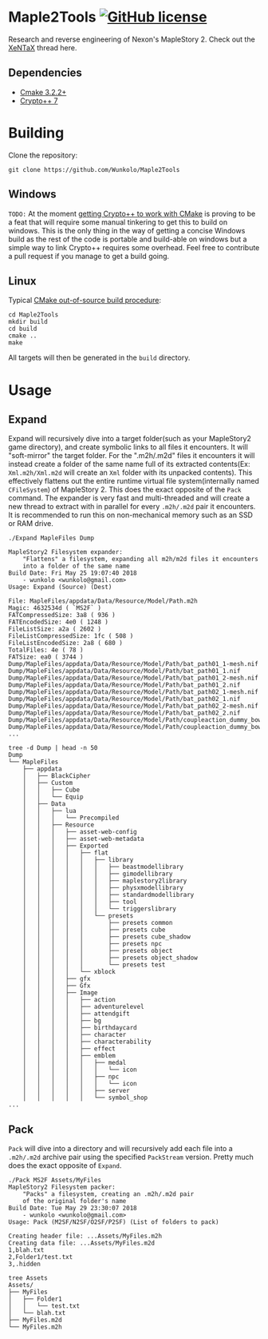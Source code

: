# Maple2Tools [![GitHub license](https://img.shields.io/badge/license-MIT-blue.svg)](https://github.com/Wunkolo/Maple2Tools/blob/master/LICENSE)

Research and reverse engineering of Nexon's MapleStory 2. Check out the [XeNTaX](http://forum.xentax.com/viewtopic.php?f=10&t=18090) thread here.

## Dependencies

 * [Cmake 3.2.2+](https://www.cmake.org/download/)
 * [Crypto++ 7](https://github.com/weidai11/cryptopp)


# Building

Clone the repository:

`git clone https://github.com/Wunkolo/Maple2Tools`

## Windows

`TODO:` At the moment [getting Crypto++ to work with CMake](https://www.cryptopp.com/wiki/Cmake#CMake_Removal) is proving to be a feat that will require some manual tinkering to get this to build on windows. This is the only thing in the way of getting a concise Windows build as the rest of the code is portable and build-able on windows but a simple way to link Crypto++ requires some overhead. Feel free to contribute a pull request if you manage to get a build going.

## Linux

Typical [CMake out-of-source build procedure](http://preshing.com/20170511/how-to-build-a-cmake-based-project/#running-cmake-from-the-command-line):

```
cd Maple2Tools
mkdir build
cd build
cmake ..
make
```
All targets will then be generated in the `build` directory.

# Usage

## Expand
Expand will recursively dive into a target folder(such as your MapleStory2 game directory), and create symbolic links to all files it encounters. It will "soft-mirror" the target folder. For the ".m2h/.m2d" files it encounters it will instead create a folder of the same name full of its extracted contents(Ex: `Xml.m2h/Xml.m2d` will create an `Xml` folder with its unpacked contents).
This effectively flattens out the entire runtime virtual file system(internally named `CFileSystem`) of MapleStory 2.
This does the exact opposite of the `Pack` command.
The expander is very fast and multi-threaded and will create a new thread to extract with in parallel for every `.m2h/.m2d` pair it encounters.
It is recommended to run this on non-mechanical memory such as an SSD or RAM drive.

`./Expand MapleFiles Dump`

```
MapleStory2 Filesystem expander:
	"Flattens" a filesystem, expanding all m2h/m2d files it encounters
	into a folder of the same name
Build Date: Fri May 25 19:07:40 2018
	- wunkolo <wunkolo@gmail.com>
Usage: Expand (Source) (Dest)

File: MapleFiles/appdata/Data/Resource/Model/Path.m2h
Magic: 4632534d ( `MS2F` )
FATCompressedSize: 3a8 ( 936 )
FATEncodedSize: 4e0 ( 1248 )
FileListSize: a2a ( 2602 )
FileListCompressedSize: 1fc ( 508 )
FileListEncodedSize: 2a8 ( 680 )
TotalFiles: 4e ( 78 )
FATSize: ea0 ( 3744 )
Dump/MapleFiles/appdata/Data/Resource/Model/Path/bat_path01_1-mesh.nif
Dump/MapleFiles/appdata/Data/Resource/Model/Path/bat_path01_1.nif
Dump/MapleFiles/appdata/Data/Resource/Model/Path/bat_path01_2-mesh.nif
Dump/MapleFiles/appdata/Data/Resource/Model/Path/bat_path01_2.nif
Dump/MapleFiles/appdata/Data/Resource/Model/Path/bat_path02_1-mesh.nif
Dump/MapleFiles/appdata/Data/Resource/Model/Path/bat_path02_1.nif
Dump/MapleFiles/appdata/Data/Resource/Model/Path/bat_path02_2-mesh.nif
Dump/MapleFiles/appdata/Data/Resource/Model/Path/bat_path02_2.nif
Dump/MapleFiles/appdata/Data/Resource/Model/Path/coupleaction_dummy_bowdown_diff_loop.nif
Dump/MapleFiles/appdata/Data/Resource/Model/Path/coupleaction_dummy_bowdown_diff_ready.nif
...
```
```
tree -d Dump | head -n 50
Dump
└── MapleFiles
    ├── appdata
    │   ├── BlackCipher
    │   ├── Custom
    │   │   ├── Cube
    │   │   └── Equip
    │   ├── Data
    │   │   ├── lua
    │   │   │   └── Precompiled
    │   │   ├── Resource
    │   │   │   ├── asset-web-config
    │   │   │   ├── asset-web-metadata
    │   │   │   ├── Exported
    │   │   │   │   ├── flat
    │   │   │   │   │   ├── library
    │   │   │   │   │   │   ├── beastmodellibrary
    │   │   │   │   │   │   ├── gimodellibrary
    │   │   │   │   │   │   ├── maplestory2library
    │   │   │   │   │   │   ├── physxmodellibrary
    │   │   │   │   │   │   ├── standardmodellibrary
    │   │   │   │   │   │   ├── tool
    │   │   │   │   │   │   └── triggerslibrary
    │   │   │   │   │   └── presets
    │   │   │   │   │       ├── presets common
    │   │   │   │   │       ├── presets cube
    │   │   │   │   │       ├── presets cube_shadow
    │   │   │   │   │       ├── presets npc
    │   │   │   │   │       ├── presets object
    │   │   │   │   │       ├── presets object_shadow
    │   │   │   │   │       └── presets test
    │   │   │   │   └── xblock
    │   │   │   ├── gfx
    │   │   │   ├── Gfx
    │   │   │   ├── Image
    │   │   │   │   ├── action
    │   │   │   │   ├── adventurelevel
    │   │   │   │   ├── attendgift
    │   │   │   │   ├── bg
    │   │   │   │   ├── birthdaycard
    │   │   │   │   ├── character
    │   │   │   │   ├── characterability
    │   │   │   │   ├── effect
    │   │   │   │   ├── emblem
    │   │   │   │   │   ├── medal
    │   │   │   │   │   │   └── icon
    │   │   │   │   │   ├── npc
    │   │   │   │   │   │   └── icon
    │   │   │   │   │   ├── server
    │   │   │   │   │   └── symbol_shop
...
```
## Pack

`Pack` will dive into a directory and will recursively add each file into a `.m2h/.m2d` archive pair using the specified `PackStream` version.
Pretty much does the exact opposite of `Expand`.
```
./Pack MS2F Assets/MyFiles
MapleStory2 Filesystem packer:
	"Packs" a filesystem, creating an .m2h/.m2d pair
	of the original folder's name
Build Date: Tue May 29 23:30:07 2018
	- wunkolo <wunkolo@gmail.com>
Usage: Pack (M2SF/N2SF/O2SF/P2SF) (List of folders to pack)

Creating header file: ...Assets/MyFiles.m2h
Creating data file: ...Assets/MyFiles.m2d
1,blah.txt
2,Folder1/test.txt
3,.hidden

```
```
tree Assets
Assets/
├── MyFiles
│   ├── Folder1
│   │   └── test.txt
│   └── blah.txt
├── MyFiles.m2d
└── MyFiles.m2h
```

